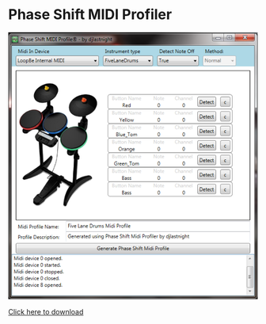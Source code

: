 # Phase Shift MIDI Profiler

![alt tag](https://raw.githubusercontent.com/djlastnight/PsMidiProfiler/master/gui.png)

[Click here to download](https://github.com/djlastnight/PsMidiProfiler/releases)
